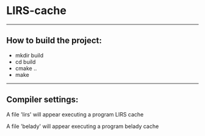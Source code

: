 # LIRS-cache
---
## How to build the project: 

* mkdir build
* cd build
* cmake ..
* make 
---
## Compiler settings:

A file 'lirs' will appear executing a program LIRS cache

A file 'belady' will appear executing a program belady cache
